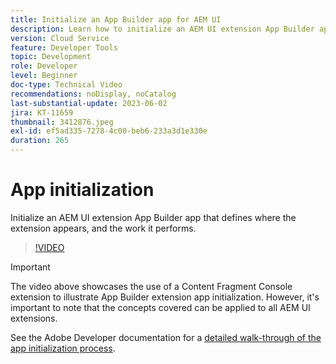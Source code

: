 ```yaml
---
title: Initialize an App Builder app for AEM UI
description: Learn how to initialize an AEM UI extension App Builder app that defines where the extension appears, and the work it performs.
version: Cloud Service
feature: Developer Tools
topic: Development
role: Developer
level: Beginner
doc-type: Technical Video
recommendations: noDisplay, noCatalog
last-substantial-update: 2023-06-02
jira: KT-11659
thumbnail: 3412876.jpeg
exl-id: ef5ad335-7278-4c00-beb6-233a3d1e330e
duration: 265
---
```

# App initialization

Initialize an AEM UI extension App Builder app that defines where the extension appears, and the work it performs.

>[!VIDEO](https://video.tv.adobe.com/v/3412876?quality=12&learn=on)

>[!IMPORTANT]
>
> The video above showcases the use of a Content Fragment Console extension to illustrate App Builder extension app initialization. However, it's important to note that the concepts covered can be applied to all AEM UI extensions.

See the Adobe Developer documentation for a [detailed walk-through of the app initialization process](https://developer.adobe.com/uix/docs/services/aem-cf-console-admin/code-generation/#launch-code-generation-during-project-initialization).
